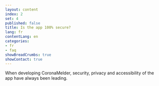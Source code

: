 ```yaml
---
layout: content
index: 2
set: 4
published: false
title: Is the app 100% secure?
lang: fr
contentLang: en
categories:
- fr
- faq
showBreadCrumbs: true
showContact: true
---
```

When developing CoronaMelder, security, privacy and accessibility of the app have always been leading. 
